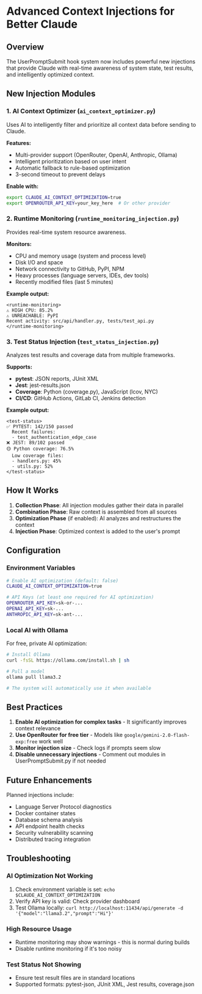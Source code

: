 # Advanced Context Injections for Better Claude

## Overview

The UserPromptSubmit hook system now includes powerful new injections that provide Claude with real-time awareness of system state, test results, and intelligently optimized context.

## New Injection Modules

### 1. AI Context Optimizer (`ai_context_optimizer.py`)

Uses AI to intelligently filter and prioritize all context data before sending to Claude.

**Features:**
- Multi-provider support (OpenRouter, OpenAI, Anthropic, Ollama)
- Intelligent prioritization based on user intent
- Automatic fallback to rule-based optimization
- 3-second timeout to prevent delays

**Enable with:**
```bash
export CLAUDE_AI_CONTEXT_OPTIMIZATION=true
export OPENROUTER_API_KEY=your_key_here  # Or other provider
```

### 2. Runtime Monitoring (`runtime_monitoring_injection.py`)

Provides real-time system resource awareness.

**Monitors:**
- CPU and memory usage (system and process level)
- Disk I/O and space
- Network connectivity to GitHub, PyPI, NPM
- Heavy processes (language servers, IDEs, dev tools)
- Recently modified files (last 5 minutes)

**Example output:**
```
<runtime-monitoring>
⚠️ HIGH CPU: 85.2%
⚠️ UNREACHABLE: PyPI
Recent activity: src/api/handler.py, tests/test_api.py
</runtime-monitoring>
```

### 3. Test Status Injection (`test_status_injection.py`)

Analyzes test results and coverage data from multiple frameworks.

**Supports:**
- **pytest**: JSON reports, JUnit XML
- **Jest**: jest-results.json
- **Coverage**: Python (coverage.py), JavaScript (lcov, NYC)
- **CI/CD**: GitHub Actions, GitLab CI, Jenkins detection

**Example output:**
```
<test-status>
✅ PYTEST: 142/150 passed
  Recent failures:
  - test_authentication_edge_case
❌ JEST: 89/102 passed
🟡 Python coverage: 76.5%
  Low coverage files:
  - handlers.py: 45%
  - utils.py: 52%
</test-status>
```

## How It Works

1. **Collection Phase**: All injection modules gather their data in parallel
2. **Combination Phase**: Raw context is assembled from all sources
3. **Optimization Phase** (if enabled): AI analyzes and restructures the context
4. **Injection Phase**: Optimized context is added to the user's prompt

## Configuration

### Environment Variables

```bash
# Enable AI optimization (default: false)
CLAUDE_AI_CONTEXT_OPTIMIZATION=true

# API Keys (at least one required for AI optimization)
OPENROUTER_API_KEY=sk-or-...
OPENAI_API_KEY=sk-...
ANTHROPIC_API_KEY=sk-ant-...
```

### Local AI with Ollama

For free, private AI optimization:

```bash
# Install Ollama
curl -fsSL https://ollama.com/install.sh | sh

# Pull a model
ollama pull llama3.2

# The system will automatically use it when available
```

## Best Practices

1. **Enable AI optimization for complex tasks** - It significantly improves context relevance
2. **Use OpenRouter for free tier** - Models like `google/gemini-2.0-flash-exp:free` work well
3. **Monitor injection size** - Check logs if prompts seem slow
4. **Disable unnecessary injections** - Comment out modules in UserPromptSubmit.py if not needed

## Future Enhancements

Planned injections include:
- Language Server Protocol diagnostics
- Docker container states
- Database schema analysis
- API endpoint health checks
- Security vulnerability scanning
- Distributed tracing integration

## Troubleshooting

### AI Optimization Not Working

1. Check environment variable is set: `echo $CLAUDE_AI_CONTEXT_OPTIMIZATION`
2. Verify API key is valid: Check provider dashboard
3. Test Ollama locally: `curl http://localhost:11434/api/generate -d '{"model":"llama3.2","prompt":"Hi"}'`

### High Resource Usage

- Runtime monitoring may show warnings - this is normal during builds
- Disable runtime monitoring if it's too noisy

### Test Status Not Showing

- Ensure test result files are in standard locations
- Supported formats: pytest-json, JUnit XML, Jest results, coverage.json